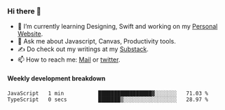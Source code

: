 ### Hi there 👋

- 🌱 I’m currently learning Designing, Swift and working on my [Personal Website](https://kvaishak.com/).
- 💬 Ask me about Javascript, Canvas,  Productivity tools. 
- :writing_hand: Do check out my writings at my [Substack](https://kvaishak.substack.com/).
- 📫 How to reach me: [Mail](mailto:vaishak.kaippanchery@gmail.com) or [twitter](https://twitter.com/kvaishack).


#### Weekly development breakdown

<!--START_SECTION:waka-->

```txt
JavaScript   1 min           █████████████████▓░░░░░░░   71.03 %
TypeScript   0 secs          ███████▒░░░░░░░░░░░░░░░░░   28.97 %
```

<!--END_SECTION:waka-->
